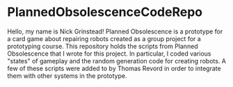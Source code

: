 # PlannedObsolescenceCodeRepo

Hello, my name is Nick Grinstead! Planned Obsolescence is a prototype for a card game about repairing robots created as a group project for a prototyping course. This repository holds the scripts from Planned Obsolescence that I wrote for this project. In particular, I coded various "states" of gameplay and the random generation code for creating robots. A few of these scripts were added to by Thomas Revord in order to integrate them with other systems in the prototype.

